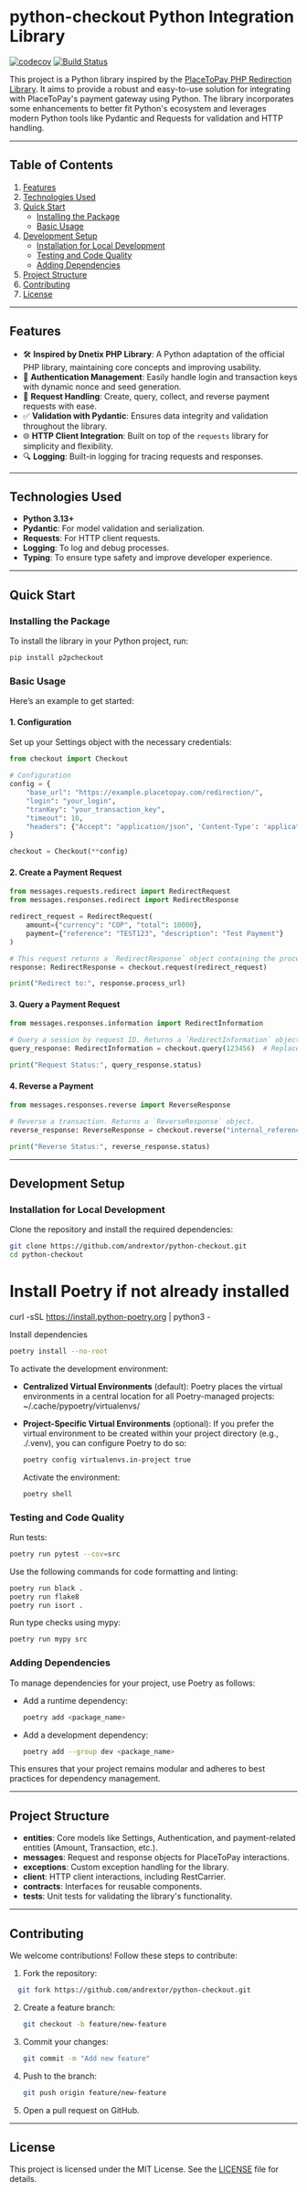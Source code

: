 # **python-checkout Python Integration Library**

[![codecov](https://codecov.io/github/andrextor/python-checkout/graph/badge.svg?token=XPxrdb1Q2M)](https://codecov.io/github/andrextor/python-checkout)
[![Build Status](https://github.com/andrextor/python-checkout/actions/workflows/python-app.yml/badge.svg)](https://github.com/andrextor/python-checkout/actions)

This project is a Python library inspired by the [PlaceToPay PHP Redirection Library](https://github.com/dnetix/redirection). It aims to provide a robust and easy-to-use solution for integrating with PlaceToPay's payment gateway using Python. The library incorporates some enhancements to better fit Python's ecosystem and leverages modern Python tools like Pydantic and Requests for validation and HTTP handling.

---

## **Table of Contents**

1. [Features](#features)
2. [Technologies Used](#technologies-used)
3. [Quick Start](#quick-start)
    - [Installing the Package](#installing-the-package)
    - [Basic Usage](#basic-usage)
4. [Development Setup](#development-setup)
    - [Installation for Local Development](#installation-for-local-development)
    - [Testing and Code Quality](#testing-and-code-quality)
    - [Adding Dependencies](#adding-dependencies)
5. [Project Structure](#project-structure)
6. [Contributing](#contributing)
7. [License](#license)

---

## **Features**

- 🛠 **Inspired by Dnetix PHP Library**: A Python adaptation of the official PHP library, maintaining core concepts and improving usability.
- 🔑 **Authentication Management**: Easily handle login and transaction keys with dynamic nonce and seed generation.
- 📡 **Request Handling**: Create, query, collect, and reverse payment requests with ease.
- ✅ **Validation with Pydantic**: Ensures data integrity and validation throughout the library.
- 🌐 **HTTP Client Integration**: Built on top of the `requests` library for simplicity and flexibility.
- 🔍 **Logging**: Built-in logging for tracing requests and responses.

---

## **Technologies Used**

- **Python 3.13+**
- **Pydantic**: For model validation and serialization.
- **Requests**: For HTTP client requests.
- **Logging**: To log and debug processes.
- **Typing**: To ensure type safety and improve developer experience.

---

## **Quick Start**

### **Installing the Package**

To install the library in your Python project, run:

```bash
pip install p2pcheckout
```

### **Basic Usage**

Here’s an example to get started:

#### 1. Configuration

Set up your Settings object with the necessary credentials:

```python
from checkout import Checkout

# Configuration
config = {
    "base_url": "https://example.placetopay.com/redirection/",
    "login": "your_login",
    "tranKey": "your_transaction_key",
    "timeout": 10,
    "headers": {"Accept": "application/json", 'Content-Type': 'application/json'},
}

checkout = Checkout(**config)
```

#### 2. Create a Payment Request

```python
from messages.requests.redirect import RedirectRequest
from messages.responses.redirect import RedirectResponse

redirect_request = RedirectRequest(
    amount={"currency": "COP", "total": 10000},
    payment={"reference": "TEST123", "description": "Test Payment"}
)

# This request returns a `RedirectResponse` object containing the process URL.
response: RedirectResponse = checkout.request(redirect_request)

print("Redirect to:", response.process_url)
```

#### 3. Query a Payment Request

```python
from messages.responses.information import RedirectInformation

# Query a session by request ID. Returns a `RedirectInformation` object.
query_response: RedirectInformation = checkout.query(123456)  # Replace with your request ID

print("Request Status:", query_response.status)
```

#### 4. Reverse a Payment

```python
from messages.responses.reverse import ReverseResponse

# Reverse a transaction. Returns a `ReverseResponse` object.
reverse_response: ReverseResponse = checkout.reverse("internal_reference")

print("Reverse Status:", reverse_response.status)
```

---

## **Development Setup**

### **Installation for Local Development**

Clone the repository and install the required dependencies:

```bash
git clone https://github.com/andrextor/python-checkout.git
cd python-checkout
```

# Install Poetry if not already installed
curl -sSL https://install.python-poetry.org | python3 -

Install dependencies

```bash
poetry install --no-root
```

To activate the development environment:

- **Centralized Virtual Environments** (default): Poetry places the virtual environments in a central location for all Poetry-managed projects:
~/.cache/pypoetry/virtualenvs/

- **Project-Specific Virtual Environments** (optional): If you prefer the virtual environment to be created within your project directory (e.g., ./.venv), you can configure Poetry to do so:

  ```bash
  poetry config virtualenvs.in-project true
  ```

  Activate the environment:

  ```bash
  poetry shell
  ```

### **Testing and Code Quality**

Run tests:

```bash
poetry run pytest --cov=src
```

Use the following commands for code formatting and linting:

```bash
poetry run black .
poetry run flake8
poetry run isort .
```

Run type checks using mypy:

```bash
poetry run mypy src
```

### **Adding Dependencies**

To manage dependencies for your project, use Poetry as follows:

- Add a runtime dependency:

  ```bash
  poetry add <package_name>
  ```

- Add a development dependency:

  ```bash
  poetry add --group dev <package_name>
  ```

This ensures that your project remains modular and adheres to best practices for dependency management.

---

## **Project Structure**

- **entities**: Core models like Settings, Authentication, and payment-related entities (Amount, Transaction, etc.).
- **messages**: Request and response objects for PlaceToPay interactions.
- **exceptions**: Custom exception handling for the library.
- **client**: HTTP client interactions, including RestCarrier.
- **contracts**: Interfaces for reusable components.
- **tests**: Unit tests for validating the library's functionality.

---

## **Contributing**

We welcome contributions! Follow these steps to contribute:

1. Fork the repository:

```bash
  git fork https://github.com/andrextor/python-checkout.git
```

2. Create a feature branch:

   ```bash
   git checkout -b feature/new-feature
   ```

3. Commit your changes:

   ```bash
   git commit -m "Add new feature"
   ```

4. Push to the branch:

   ```bash
   git push origin feature/new-feature
   ```

5. Open a pull request on GitHub.

---

## **License**

This project is licensed under the MIT License. See the [LICENSE](LICENSE.txt) file for details.